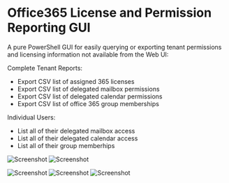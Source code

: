 # Office365 License and Permission Reporting GUI
A pure PowerShell GUI for easily querying or exporting tenant permissions and licensing information not available from the Web UI:

Complete Tenant Reports:
  - Export CSV list of assigned 365 licenses
  - Export CSV list of delegated mailbox permissions
  - Export CSV list of delegated calendar permissions
  - Export CSV list of office 365 group memberships
  
Individual Users:
  - List all of their delegated mailbox access
  - List all of their delegated calendar access
  - List all of their group memberhips


![Screenshot](licensingscreenshot.png)
![Screenshot](permissionsscreenshot.png)

![Screenshot](licensingcsv.png)
![Screenshot](mailboxcsv.png)
![Screenshot](calendarcsv.png)
